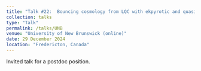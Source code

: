 ```yaml
---
title: "Talk #22:  Bouncing cosmology from LQC with ekpyrotic and quasi-dust fields"
collection: talks
type: "Talk"
permalink: /talks/UNB
venue: "University of New Brunswick (online)"
date: 29 December 2024
location: "Fredericton, Canada"
---
```


<style>
body {
text-align: justify}
</style>


Invited talk for a postdoc position.

